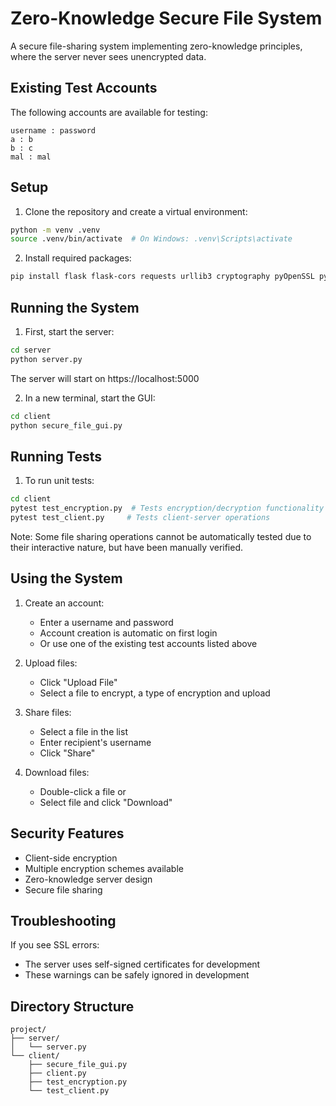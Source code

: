 # Zero-Knowledge Secure File System

A secure file-sharing system implementing zero-knowledge principles, where the server never sees unencrypted data.

## Existing Test Accounts

The following accounts are available for testing:
```
username : password
a : b
b : c
mal : mal
```

## Setup

1. Clone the repository and create a virtual environment:
```bash
python -m venv .venv
source .venv/bin/activate  # On Windows: .venv\Scripts\activate
```

2. Install required packages:
```bash
pip install flask flask-cors requests urllib3 cryptography pyOpenSSL pytest
```

## Running the System

1. First, start the server:
```bash
cd server
python server.py
```
The server will start on https://localhost:5000

2. In a new terminal, start the GUI:
```bash
cd client
python secure_file_gui.py
```

## Running Tests

1. To run unit tests:
```bash
cd client
pytest test_encryption.py  # Tests encryption/decryption functionality
pytest test_client.py     # Tests client-server operations
```

Note: Some file sharing operations cannot be automatically tested due to their interactive nature, but have been manually verified.

## Using the System

1. Create an account:
   - Enter a username and password
   - Account creation is automatic on first login
   - Or use one of the existing test accounts listed above

2. Upload files:
   - Click "Upload File"
   - Select a file to encrypt, a type of encryption and upload

3. Share files:
   - Select a file in the list
   - Enter recipient's username
   - Click "Share"

4. Download files:
   - Double-click a file or
   - Select file and click "Download"

## Security Features

- Client-side encryption
- Multiple encryption schemes available
- Zero-knowledge server design
- Secure file sharing

## Troubleshooting

If you see SSL errors:
- The server uses self-signed certificates for development
- These warnings can be safely ignored in development

## Directory Structure
```
project/
├── server/
│   └── server.py
└── client/
    ├── secure_file_gui.py
    ├── client.py
    ├── test_encryption.py
    └── test_client.py
```

